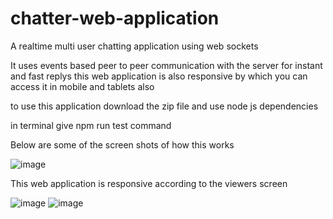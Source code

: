 # chatter-web-application
A realtime multi user chatting application using web sockets

It uses events based peer to peer communication with the server for instant and fast replys
this web application is also responsive by which you can access it in mobile and tablets also








to use this application download the zip file and use node js dependencies

in terminal give  npm run test command

Below are some of the screen shots of how this works

![image](https://user-images.githubusercontent.com/94310726/210177062-ddd7e6e4-d7f7-458c-85dc-3698f55ce92e.png)

This web application is responsive according to the viewers screen

![image](https://user-images.githubusercontent.com/94310726/210177174-f9425eb2-0dc0-4d32-9392-8497665b4365.png)
![image](https://user-images.githubusercontent.com/94310726/210177186-b7a2d978-d16b-4d45-9b5c-fc1039dbf425.png)


